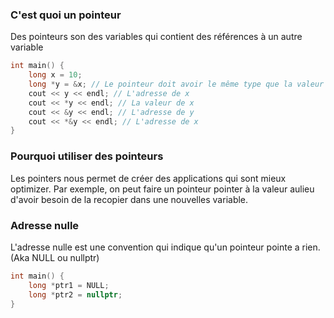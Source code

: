 ### C'est quoi un pointeur
Des pointeurs son des variables qui contient des références à un autre variable

```cpp
int main() {
    long x = 10;
    long *y = &x; // Le pointeur doit avoir le même type que la valeur dont il va contenir l'adresse
    cout << y << endl; // L'adresse de x
    cout << *y << endl; // La valeur de x
    cout << &y << endl; // L'adresse de y
    cout << *&y << endl; // L'adresse de x
}
```

### Pourquoi utiliser des pointeurs
Les pointers nous permet de créer des applications qui sont mieux optimizer. Par exemple, on peut faire un pointeur pointer à la valeur aulieu d'avoir besoin de la recopier dans une nouvelles variable.

### Adresse nulle
L'adresse nulle est une convention qui indique qu'un pointeur pointe a rien. (Aka NULL ou nullptr)

```cpp
int main() {
    long *ptr1 = NULL;
    long *ptr2 = nullptr;
}
```